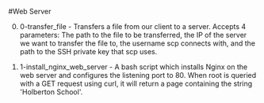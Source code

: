 #Web Server

0. 0-transfer_file - Transfers a file from our client to a server. Accepts 4 parameters: The path to the file to be transferred, the IP of the server we want to transfer the file to, the username scp connects with, and the path to the SSH private key that scp uses.

1. 1-install_nginx_web_server - A bash script which installs Nginx on the web server and configures the listening port to 80. When root is queried with a GET request using curl, it will return a page containing the string 'Holberton School'.

